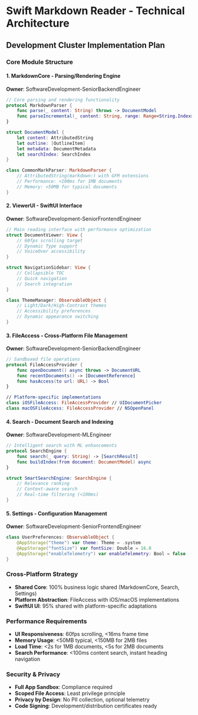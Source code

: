# Swift Markdown Reader - Technical Architecture
## Development Cluster Implementation Plan

### Core Module Structure

#### 1. MarkdownCore - Parsing/Rendering Engine
**Owner**: SoftwareDevelopment-SeniorBackendEngineer
```swift
// Core parsing and rendering functionality
protocol MarkdownParser {
    func parse(_ content: String) throws -> DocumentModel
    func parseIncremental(_ content: String, range: Range<String.Index>) throws -> PartialDocument
}

struct DocumentModel {
    let content: AttributedString
    let outline: [OutlineItem]
    let metadata: DocumentMetadata
    let searchIndex: SearchIndex
}

class CommonMarkParser: MarkdownParser {
    // AttributedString(markdown:) with GFM extensions
    // Performance: <100ms for 1MB documents
    // Memory: <50MB for typical documents
}
```

#### 2. ViewerUI - SwiftUI Interface
**Owner**: SoftwareDevelopment-SeniorFrontendEngineer
```swift
// Main reading interface with performance optimization
struct DocumentViewer: View {
    // 60fps scrolling target
    // Dynamic Type support
    // VoiceOver accessibility
}

struct NavigationSidebar: View {
    // Collapsible TOC
    // Quick navigation
    // Search integration
}

class ThemeManager: ObservableObject {
    // Light/Dark/High-Contrast themes
    // Accessibility preferences
    // Dynamic appearance switching
}
```

#### 3. FileAccess - Cross-Platform File Management
**Owner**: SoftwareDevelopment-SeniorBackendEngineer
```swift
// Sandboxed file operations
protocol FileAccessProvider {
    func openDocument() async throws -> DocumentURL
    func recentDocuments() -> [DocumentReference]
    func hasAccess(to url: URL) -> Bool
}

// Platform-specific implementations
class iOSFileAccess: FileAccessProvider // UIDocumentPicker
class macOSFileAccess: FileAccessProvider // NSOpenPanel
```

#### 4. Search - Document Search and Indexing
**Owner**: SoftwareDevelopment-MLEngineer
```swift
// Intelligent search with ML enhancements
protocol SearchEngine {
    func search(_ query: String) -> [SearchResult]
    func buildIndex(from document: DocumentModel) async
}

struct SmartSearchEngine: SearchEngine {
    // Relevance ranking
    // Context-aware search
    // Real-time filtering (<100ms)
}
```

#### 5. Settings - Configuration Management
**Owner**: SoftwareDevelopment-SeniorFrontendEngineer
```swift
class UserPreferences: ObservableObject {
    @AppStorage("theme") var theme: Theme = .system
    @AppStorage("fontSize") var fontSize: Double = 16.0
    @AppStorage("enableTelemetry") var enableTelemetry: Bool = false
}
```

### Cross-Platform Strategy
- **Shared Core**: 100% business logic shared (MarkdownCore, Search, Settings)
- **Platform Abstraction**: FileAccess with iOS/macOS implementations
- **SwiftUI UI**: 95% shared with platform-specific adaptations

### Performance Requirements
- **UI Responsiveness**: 60fps scrolling, <16ms frame time
- **Memory Usage**: <50MB typical, <150MB for 2MB files
- **Load Time**: <2s for 1MB documents, <5s for 2MB documents
- **Search Performance**: <100ms content search, instant heading navigation

### Security & Privacy
- **Full App Sandbox**: Compliance required
- **Scoped File Access**: Least privilege principle
- **Privacy by Design**: No PII collection, optional telemetry
- **Code Signing**: Development/distribution certificates ready